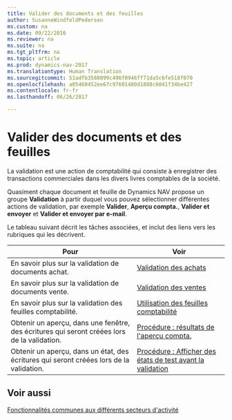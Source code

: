 ```yaml
---
title: Valider des documents et des feuilles
author: SusanneWindfeldPedersen
ms.custom: na
ms.date: 09/22/2016
ms.reviewer: na
ms.suite: na
ms.tgt_pltfrm: na
ms.topic: article
ms.prod: dynamics-nav-2017
ms.translationtype: Human Translation
ms.sourcegitcommit: 51adfb3588099c496f0946ff71da5c6fe518f070
ms.openlocfilehash: a05460452ee67c97601480d1888c6041f34be427
ms.contentlocale: fr-fr
ms.lasthandoff: 06/26/2017

---
```

    
# <a name="post-documents-and-journals"></a>Valider des documents et des feuilles
La validation est une action de comptabilité qui consiste à enregistrer des transactions commerciales dans les divers livres comptables de la société.

Quasiment chaque document et feuille de Dynamics NAV propose un groupe **Validation** à partir duquel vous pouvez sélectionner différentes actions de validation, par exemple **Valider**, **Aperçu compta.**, **Valider et envoyer** et **Valider et envoyer par e-mail**.

Le tableau suivant décrit les tâches associées, et inclut des liens vers les rubriques qui les décrivent.

|Pour   |Voir   |
|-----|------| 
|En savoir plus sur la validation de documents achat.|[Validation des achats](ui-post-purchases.md)| 
|En savoir plus sur la validation de documents vente.|[Validation des ventes](ui-post-sales.md)|
|En savoir plus sur la validation des feuilles comptabilité.|[Utilisation des feuilles comptabilité](ui-work-general-journals.md)|
|Obtenir un aperçu, dans une fenêtre, des écritures qui seront créées lors de la validation.|[Procédure : résultats de l'aperçu compta.](ui-how-preview-post-results.md)|
|Obtenir un aperçu, dans un état, des écritures qui seront créées lors de la validation.|[Procédure : Afficher des états de test avant la validation](ui-how-view-test-reports-posting.md)|

## <a name="see-also"></a>Voir aussi
[Fonctionnalités communes aux différents secteurs d'activité](ui-across-business-areas.md)

